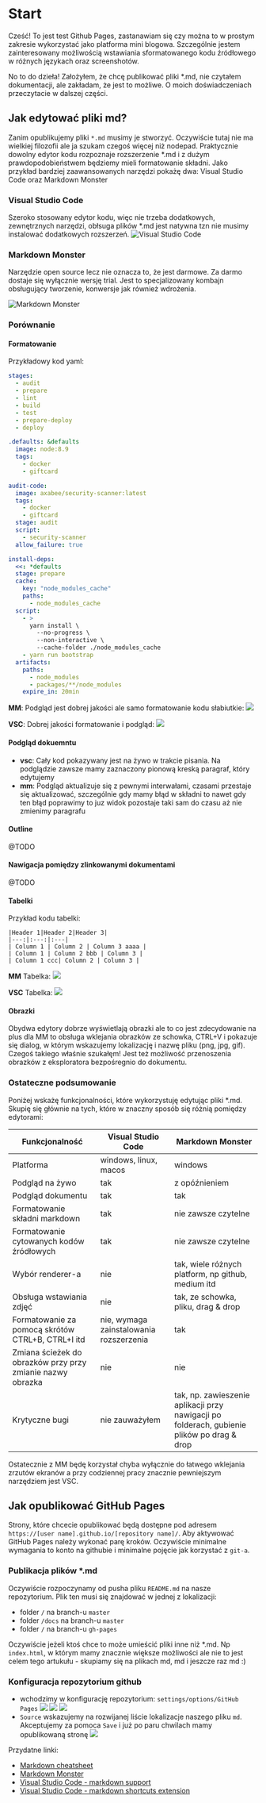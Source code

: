 # Start

Cześć! To jest test Github Pages, zastanawiam się czy można to w prostym zakresie wykorzystać jako platforma mini blogowa. Szczególnie jestem zainteresowany możliwością wstawiania sformatowanego kodu źródłowego w różnych językach oraz screenshotów.

No to do dzieła! Założyłem, że chcę publikować pliki *.md, nie czytałem dokumentacji, ale zakładam, że jest to możliwe. O moich doświadczeniach przeczytacie w dalszej części.

## Jak edytować pliki md?

Zanim opublikujemy pliki `*.md` musimy je stworzyć. Oczywiście tutaj nie ma wielkiej filozofii ale ja szukam czegoś więcej niż nodepad. Praktycznie dowolny edytor kodu rozpoznaje rozszerzenie *.md i z dużym prawdopodobieństwem będziemy mieli formatowanie składni. Jako przykład bardziej zaawansowanych narzędzi pokażę dwa: Visual Studio Code oraz Markdown Monster

### Visual Studio Code
Szeroko stosowany edytor kodu, więc nie trzeba dodatkowych, zewnętrznych narzędzi, obłsuga plików *.md jest natywna tzn nie musimy instalować dodatkowych rozszerzeń.
![Visual Studio Code](img/vsc.png)

### Markdown Monster
Narzędzie open source lecz nie oznacza to, że jest darmowe. Za darmo dostaje się wyłącznie wersję trial. Jest to specjalizowany kombajn obsługujący tworzenie, konwersje jak również wdrożenia.

![Markdown Monster](img/mm.png)

### Porównanie

#### Formatowanie

Przykładowy kod yaml:
```yml
stages:
  - audit
  - prepare
  - lint
  - build
  - test
  - prepare-deploy
  - deploy

.defaults: &defaults
  image: node:8.9
  tags:
    - docker
    - giftcard

audit-code:
  image: axabee/security-scanner:latest
  tags:
    - docker
    - giftcard
  stage: audit
  script:
    - security-scanner
  allow_failure: true

install-deps:
  <<: *defaults
  stage: prepare
  cache:
    key: "node_modules_cache"
    paths:
      - node_modules_cache
  script:
    - >
      yarn install \
        --no-progress \
        --non-interactive \
        --cache-folder ./node_modules_cache
    - yarn run bootstrap
  artifacts:
    paths:
      - node_modules
      - packages/**/node_modules
    expire_in: 20min
```

**MM**: Podgląd jest dobrej jakości ale samo formatowanie kodu słabiutkie:
![](img/mm-yaml.png)

**VSC**: Dobrej jakości formatowanie i podgląd:
![](img/vsc-yaml.png)


#### Podgląd dokuemntu
* **vsc**: Cały kod pokazywany jest na żywo w trakcie pisania. Na podglądzie zawsze mamy zaznaczony pionową kreską paragraf, który edytujemy
* **mm**: Podgląd aktualizuje się z pewnymi interwałami, czasami przestaje się aktualizować, szczególnie gdy mamy błąd w składni to nawet gdy ten błąd poprawimy to juz widok pozostaje taki sam do czasu aż nie zmienimy paragrafu

#### Outline

@TODO

#### Nawigacja pomiędzy zlinkowanymi dokumentami

@TODO

#### Tabelki

Przykład kodu tabelki:

```
|Header 1|Header 2|Header 3|
|---:|:---:|:---|
| Column 1 | Column 2 | Column 3 aaaa |
| Column 1 | Column 2 bbb | Column 3 |
| Column 1 ccc| Column 2 | Column 3 |
```

**MM** Tabelka:
![](img/mm-table.png)

**VSC** Tabelka:
![](img/vsc-table.png)

#### Obrazki

Obydwa edytory dobrze wyświetlają obrazki ale to co jest zdecydowanie na plus dla MM to obsługa wklejania obrazków ze schowka, CTRL+V i pokazuje się dialog, w którym wskazujemy lokalizację i nazwę pliku (png, jpg, gif). Czegoś takiego właśnie szukałęm! Jest też możliwość przenoszenia obrazków z eksploratora bezpośregnio do dokumentu.

### Ostateczne podsumowanie

Poniżej wskażę funkcjonalności, które wykorzystuję edytując pliki *.md. Skupię się głównie na tych, które w znaczny sposób się różnią pomiędzy edytorami:

|Funkcjonalność|Visual Studio Code|Markdown Monster|
|-|-|-|
| Platforma | windows, linux, macos | windows |
| Podgląd na żywo | tak | z opóźnieniem |
| Podgląd dokumentu | tak | tak |
| Formatowanie składni markdown | tak | nie zawsze czytelne |
| Formatowanie cytowanych kodów źródłowych | tak | nie zawsze czytelne |
| Wybór renderer-a | nie | tak, wiele różnych platform, np github, medium itd |
| Obsługa wstawiania zdjęć | nie | tak, ze schowka, pliku, drag & drop |
| Formatowanie za pomocą skrótów CTRL+B, CTRL+I itd | nie, wymaga zainstalowania rozszerzenia | tak |
| Zmiana ścieżek do obrazków przy przy zmianie nazwy obrazka | nie | nie |
| Krytyczne bugi | nie zauważyłem | tak, np. zawieszenie aplikacji przy nawigacji po folderach, gubienie plików po drag & drop |

Ostatecznie z MM będę korzystał chyba wyłącznie do łatwego wklejania zrzutów ekranów a przy codziennej pracy znacznie pewniejszym narzędziem jest VSC.

## Jak opublikować GitHub Pages

Strony, które chcecie opublikować będą dostępne pod adresem `https://[user name].github.io/[repository name]/`. Aby aktywować GitHub Pages należy wykonać parę kroków. Oczywiście minimalne wymagania to konto na githubie i minimalne pojęcie jak korzystać z `git-a`.

### Publikacja plików *.md

Oczywiście rozpoczynamy od pusha pliku `README.md` na nasze repozytorium. Plik ten musi się znajdować w jednej z lokalizacji:
* folder `/` na branch-u `master`
* folder `/docs` na branch-u `master`
* folder `/` na branch-u `gh-pages`

Oczywiście jeżeli ktoś chce to może umieścić pliki inne niż *.md. Np `index.html`, w którym mamy znacznie większe możliwości ale nie to jest celem tego artukułu - skupiamy się na plikach md, md i jeszcze raz md :)

### Konfiguracja repozytorium github

* wchodzimy w konfigurację repozytorium: `settings/options/GitHub Pages`
![](img/github-entry-settings.png)
![](img/github-entry-settings-2.png)
![](img/github-entry-settings-3.png)
* `Source` wskazujemy na rozwijanej liście lokalizacje naszego pliku `md`. Akceptujemy za pomoca `Save` i już po paru chwilach mamy opublikowaną stronę
![](img/github-entry-settings-4.png)

Przydatne linki:
* [Markdown cheatsheet](https://github.com/adam-p/markdown-here/wiki/Markdown-Cheatsheet)
* [Markdown Monster](https://markdownmonster.west-wind.com/)
* [Visual Studio Code - markdown support](https://code.visualstudio.com/docs/languages/markdown)
* [Visual Studio Code - markdown shortcuts extension](https://marketplace.visualstudio.com/items?itemName=mdickin.markdown-shortcuts)

